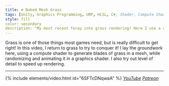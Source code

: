 ```yaml
---
title: ☘️ Baked Mesh Grass
tags: [Unity, Graphics Programming, URP, HLSL, C#, Shader, Compute Shader, Grass]
style: fill
color: secondary 
description: "My most recent foray into grass rendering! Here I use a compute shader to bake a grass mesh and animate it in a graphics shader."
---
```


Grass is one of those things most games need, but is really difficult to get right! In this video, I return to grass to try to conquer it! I lay the groundwork here, using a compute shader to generate blades of grass in a mesh, while randomizing and animating it in a graphics shader. I also try out level of detail to speed up rendering.

***

{% include elements/video.html id="6SFTcDNqwaA" %}
*[YouTube](https://youtu.be/6SFTcDNqwaA) [Patreon](https://www.patreon.com/posts/files-baked-47793675)* 